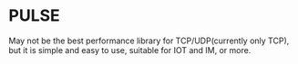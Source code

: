 # PULSE

May not be the best performance library for TCP/UDP(currently only TCP), but it is simple and easy to use, suitable for IOT and IM, or more.